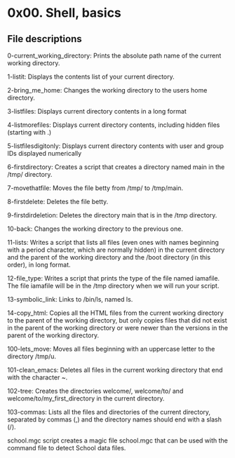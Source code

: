 # 0x00. Shell, basics

## File descriptions

0-current_working_directory: Prints the absolute path name of the current working directory.

1-listit: Displays the contents list of your current directory.

2-bring_me_home: Changes the working directory to the users home directory.

3-listfiles: Displays current directory contents in a long format

4-listmorefiles: Displays current directory contents, including hidden files (starting with .)

5-listfilesdigitonly: Displays current directory contents with user and group IDs displayed numerically

6-firstdirectory: Creates a script that creates a directory named main in the /tmp/ directory.

7-movethatfile: Moves the file betty from /tmp/ to /tmp/main.

8-firstdelete: Deletes the file betty.

9-firstdirdeletion: Deletes the directory main that is in the /tmp directory.

10-back: Changes the working directory to the previous one.

11-lists: Writes a script that lists all files (even ones with names beginning with a period character, which are normally hidden) in the current directory and the parent of the working directory and the /boot directory (in this order), in long format.

12-file_type: Writes a script that prints the type of the file named iamafile. The file iamafile will be in the /tmp directory when we will run your script.

13-symbolic_link: Links to /bin/ls, named ls.

14-copy_html: Copies all the HTML files from the current working directory to the parent of the working directory, but only copies files that did not exist in the parent of the working directory or were newer than the versions in the parent of the working directory.

100-lets_move: Moves all files beginning with an uppercase letter to the directory /tmp/u.

101-clean_emacs: Deletes all files in the current working directory that end with the character ~.

102-tree: Creates the directories welcome/, welcome/to/ and welcome/to/my_first_directory in the current directory.

103-commas: Lists all the files and directories of the current directory, separated by commas (,) and the directory names should end with a slash (/).

school.mgc script creates a magic file school.mgc that can be used with the command file to detect School data files.
